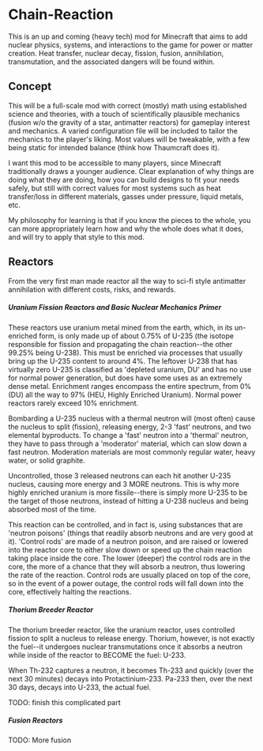# Chain-Reaction
This is an up and coming (heavy tech) mod for Minecraft that aims to add nuclear physics, systems, and interactions to the game for power 
or matter creation. Heat transfer, nuclear decay, fission, fusion, annihilation, transmutation, and the associated dangers will be found 
within.

## Concept
This will be a full-scale mod with correct (mostly) math using established science and theories, with a touch of scientifically plausible 
mechanics (fusion w/o the gravity of a star, antimatter reactors) for gameplay interest and mechanics. A varied configuration file will 
be included to tailor the mechanics to the player's liking. Most values will be tweakable, with a few being static for intended balance 
(think how Thaumcraft does it).

I want this mod to be accessible to many players, since Minecraft traditionally draws a younger audience. Clear explanation of why things 
are doing what they are doing, how you can build designs to fit your needs safely, but still with correct values for most systems such as 
heat transfer/loss in different materials, gasses under pressure, liquid metals, etc.

My philosophy for learning is that if you know the pieces to the whole, you can more appropriately learn how and why the whole does what 
it does, and will try to apply that style to this mod.

## Reactors
From the very first man made reactor all the way to sci-fi style antimatter annihilation with different costs, risks, and rewards.

##### Uranium Fission Reactors and Basic Nuclear Mechanics Primer
These reactors use uranium metal mined from the earth, which, in its un-enriched form, is only made up of about 0.75% of U-235 (the isotope 
responsible for fission and propagating the chain reaction--the other 99.25% being U-238). This must be enriched via processes that 
usually bring up the U-235 content to around 4%. The leftover U-238 that has virtually zero U-235 is classified as 'depleted uranium, DU' 
and has no use for normal power generation, but does have some uses as an extremely dense metal. Enrichment ranges encompass the entire 
spectrum, from 0% (DU) all the way to 97% (HEU, Highly Enriched Uranium). Normal power reactors rarely exceed 10% enrichment.

Bombarding a U-235 nucleus with a thermal neutron will (most often) cause the nucleus to split (fission), releasing energy, 2-3 'fast' 
neutrons, and two elemental byproducts. To change a 'fast' neutron into a 'thermal' neutron, they have to pass through a 'moderator' 
material, which can slow down a fast neutron. Moderation materials are most commonly regular water, heavy water, or solid graphite.

Uncontrolled, those 3 released neutrons can each hit another U-235 nucleus, causing more energy and 3 MORE neutrons. This is why more highly 
enriched uranium is more fissile--there is simply more U-235 to be the target of those neutrons, instead of hitting a U-238 nucleus and 
being absorbed most of the time.

This reaction can be controlled, and in fact is, using substances that are 'neutron poisons' (things that readily absorb neutrons and are 
very good at it). 'Control rods' are made of a neutron poison, and are raised or lowered into the reactor core to either slow down or 
speed up the chain reaction taking place inside the core. The lower (deeper) the control rods are in the core, the more of a chance that 
they will absorb a neutron, thus lowering the rate of the reaction. Control rods are usually placed on top of the core, so in the event of 
a power outage, the control rods will fall down into the core, effectively halting the reactions. 

##### Thorium Breeder Reactor
The thorium breeder reactor, like the uranium reactor, uses controlled fission to split a nucleus to release energy. Thorium, however, is 
not exactly the fuel--it undergoes nuclear transmutations once it absorbs a neutron while inside of the reactor to BECOME the fuel: U-233.

When Th-232 captures a neutron, it becomes Th-233 and quickly (over the next 30 minutes) decays into Protactinium-233. Pa-233 then, over 
the next 30 days, decays into U-233, the actual fuel.

TODO: finish this complicated part

##### Fusion Reactors
TODO: More fusion
